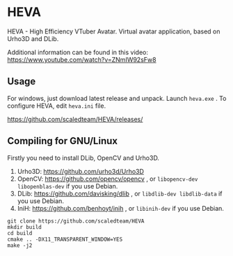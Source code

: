 # HEVA
HEVA - High Efficiency VTuber Avatar. Virtual avatar application, based on Urho3D and DLib.

Additional information can be found in this video: https://www.youtube.com/watch?v=ZNmIW92sFw8

## Usage
For windows, just download latest release and unpack. Launch `heva.exe` . To configure HEVA, edit `heva.ini` file.

https://github.com/scaledteam/HEVA/releases/

## Compiling for GNU/Linux
Firstly you need to install DLib, OpenCV and Urho3D.

1. Urho3D: https://github.com/urho3d/Urho3D
2. OpenCV: https://github.com/opencv/opencv , or `libopencv-dev libopenblas-dev` if you use Debian.
3. DLib: https://github.com/davisking/dlib , or `libdlib-dev libdlib-data` if you use Debian.
4. IniH: https://github.com/benhoyt/inih , or `libinih-dev` if you use Debian.

```
git clone https://github.com/scaledteam/HEVA
mkdir build
cd build
cmake .. -DX11_TRANSPARENT_WINDOW=YES
make -j2
```
